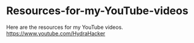 # Resources-for-my-YouTube-videos
Here are the resources for my YouTube videos. https://www.youtube.com/HydraHacker
